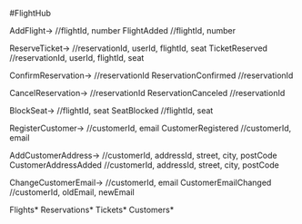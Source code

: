#FlightHub

AddFlight-> //flightId, number
FlightAdded //flightId, number

ReserveTicket-> //reservationId, userId, flightId, seat
TicketReserved //reservationId, userId, flightId, seat

ConfirmReservation-> //reservationId
ReservationConfirmed //reservationId

CancelReservation-> //reservationId
ReservationCanceled //reservationId

BlockSeat-> //flightId, seat
SeatBlocked //flightId, seat

RegisterCustomer-> //customerId, email
CustomerRegistered //customerId, email

AddCustomerAddress-> //customerId, addressId, street, city, postCode
CustomerAddressAdded //customerId, addressId, street, city, postCode

ChangeCustomerEmail-> //customerId, email
CustomerEmailChanged //customerId, oldEmail, newEmail


Flights*
Reservations*
Tickets*
Customers*

